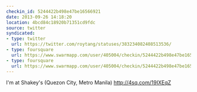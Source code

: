 ```yaml
---
checkin_id: 5244422b498e47be16566921
date: 2013-09-26 14:18:20
location: 4bcd84c18920b71351cd9fdc
source: twitter
syndicated:
- type: twitter
  url: https://twitter.com/roytang/statuses/383234082408513536/
- type: foursquare
  url: https://www.swarmapp.com/user/405004/checkin/5244422b498e47be16566921?s=cWdgldY27S7AQ0Lybp8NNx2brRk&ref=tw
- type: foursquare
  url: https://www.swarmapp.com/user/405004/checkin/5244422b498e47be16566921?s=cWdgldY27S7AQ0Lybp8NNx2brRk&ref=tw
---
```


I'm at Shakey's (Quezon City, Metro Manila) http://4sq.com/19IXEqZ